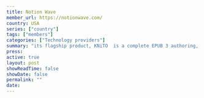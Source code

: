```yaml
---
title: Notion Wave
member_url: https://notionwave.com/
country: USA
series: ["country"] 
tags: ["members"]
categories: ["Technology providers"]
summary: "its flagship product, KNiTO  is a complete EPUB 3 authoring, publishing, sales, and reader solution. KNiTO Store is a dedicated EPUB 3 book shop."
press:
active: true
layout: post
showReadTime: false
showDate: false
permalink: ""
date: 
---
```

